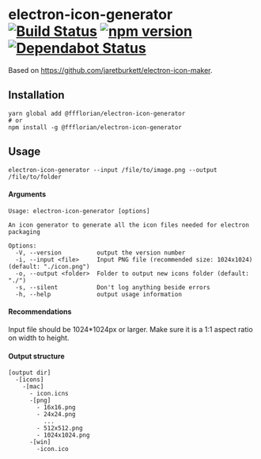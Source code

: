 # electron-icon-generator [![Build Status](https://action-badges.now.sh/ffflorian/electron-icon-generator)](https://github.com/ffflorian/electron-icon-generator/actions/) [![npm version](https://img.shields.io/npm/v/@ffflorian/electron-icon-generator.svg?style=flat)](https://www.npmjs.com/package/@ffflorian/electron-icon-generator) [![Dependabot Status](https://api.dependabot.com/badges/status?host=github&repo=ffflorian/electron-icon-generator)](https://dependabot.com)

Based on https://github.com/jaretburkett/electron-icon-maker.

## Installation

```
yarn global add @ffflorian/electron-icon-generator
# or
npm install -g @ffflorian/electron-icon-generator
```

## Usage

```
electron-icon-generator --input /file/to/image.png --output /file/to/folder
```

#### Arguments

```
Usage: electron-icon-generator [options]

An icon generator to generate all the icon files needed for electron packaging

Options:
  -V, --version          output the version number
  -i, --input <file>     Input PNG file (recommended size: 1024x1024) (default: "./icon.png")
  -o, --output <folder>  Folder to output new icons folder (default: "./")
  -s, --silent           Don't log anything beside errors
  -h, --help             output usage information
```

#### Recommendations

Input file should be 1024\*1024px or larger. Make sure it is a 1:1 aspect ratio on width to height.

#### Output structure

```
[output dir]
  -[icons]
    -[mac]
      - icon.icns
      -[png]
        - 16x16.png
        - 24x24.png
          ...
        - 512x512.png
        - 1024x1024.png
      -[win]
        -icon.ico
```
